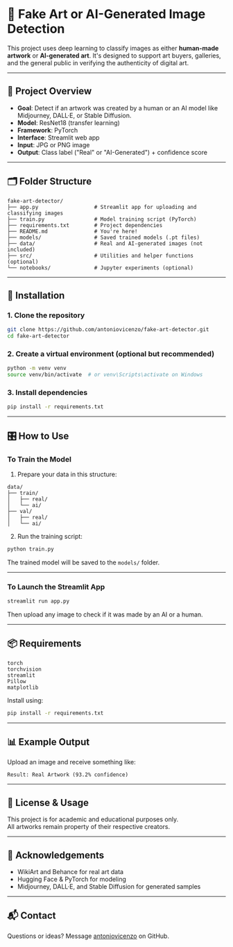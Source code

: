 # 🎨 Fake Art or AI-Generated Image Detection

This project uses deep learning to classify images as either **human-made artwork** or **AI-generated art**. It's designed to support art buyers, galleries, and the general public in verifying the authenticity of digital art.

---

## 🚀 Project Overview

- **Goal**: Detect if an artwork was created by a human or an AI model like Midjourney, DALL·E, or Stable Diffusion.  
- **Model**: ResNet18 (transfer learning)  
- **Framework**: PyTorch  
- **Interface**: Streamlit web app  
- **Input**: JPG or PNG image  
- **Output**: Class label ("Real" or "AI-Generated") + confidence score  

---

## 🗂 Folder Structure

```
fake-art-detector/
├── app.py                  # Streamlit app for uploading and classifying images
├── train.py                # Model training script (PyTorch)
├── requirements.txt        # Project dependencies
├── README.md               # You're here!
├── models/                 # Saved trained models (.pt files)
├── data/                   # Real and AI-generated images (not included)
├── src/                    # Utilities and helper functions (optional)
└── notebooks/              # Jupyter experiments (optional)
```

---

## 🔧 Installation

### 1. Clone the repository

```bash
git clone https://github.com/antoniovicenzo/fake-art-detector.git
cd fake-art-detector
```

### 2. Create a virtual environment (optional but recommended)

```bash
python -m venv venv
source venv/bin/activate  # or venv\Scripts\activate on Windows
```

### 3. Install dependencies

```bash
pip install -r requirements.txt
```

---

## 🎛️ How to Use

### To Train the Model

1. Prepare your data in this structure:

```
data/
├── train/
│   ├── real/
│   └── ai/
├── val/
│   ├── real/
│   └── ai/
```

2. Run the training script:

```bash
python train.py
```

The trained model will be saved to the `models/` folder.

---

### To Launch the Streamlit App

```bash
streamlit run app.py
```

Then upload any image to check if it was made by an AI or a human.

---

## 📦 Requirements

```
torch
torchvision
streamlit
Pillow
matplotlib
```

Install using:

```bash
pip install -r requirements.txt
```

---

## 📊 Example Output

Upload an image and receive something like:

```
Result: Real Artwork (93.2% confidence)
```

---

## 📜 License & Usage

This project is for academic and educational purposes only.  
All artworks remain property of their respective creators.

---

## 🙏 Acknowledgements

- WikiArt and Behance for real art data  
- Hugging Face & PyTorch for modeling  
- Midjourney, DALL·E, and Stable Diffusion for generated samples  

---

## 📬 Contact

Questions or ideas? Message [antoniovicenzo](https://github.com/antoniovicenzo) on GitHub.
